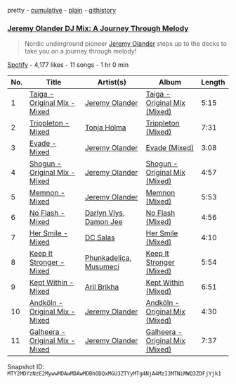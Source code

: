 pretty - [cumulative](/playlists/cumulative/37i9dQZF1DWY8Ji0aOP06u.md) - [plain](/playlists/plain/37i9dQZF1DWY8Ji0aOP06u) - [githistory](https://github.githistory.xyz/mackorone/spotify-playlist-archive/blob/main/playlists/plain/37i9dQZF1DWY8Ji0aOP06u)

### [Jeremy Olander DJ Mix: A Journey Through Melody](https://open.spotify.com/playlist/37i9dQZF1DWY8Ji0aOP06u)

> Nordic underground pioneer <a href="spotify:artist:5vdjF79d5d2m12FOkJhxHB">Jeremy Olander</a> steps up to the decks to take you on a journey through melody!

[Spotify](https://open.spotify.com/user/spotify) - 4,177 likes - 11 songs - 1 hr 0 min

| No. | Title | Artist(s) | Album | Length |
|---|---|---|---|---|
| 1 | [Taiga \- Original Mix \- Mixed](https://open.spotify.com/track/4iL1kMD1OeAe9hnk9KqRPe) | [Jeremy Olander](https://open.spotify.com/artist/5vdjF79d5d2m12FOkJhxHB) | [Taiga \- Original Mix \(Mixed\)](https://open.spotify.com/album/0oBwS1S19gSwPvMjxV3fe7) | 5:15 |
| 2 | [Trippleton \- Mixed](https://open.spotify.com/track/6WQSFrNNy1iUDsSZVBQqN0) | [Tonja Holma](https://open.spotify.com/artist/2B5IDYT9orkVYoyh8Qdawz) | [Trippleton \(Mixed\)](https://open.spotify.com/album/5dtYKsNmhfNp78lVvvvOql) | 7:31 |
| 3 | [Evade \- Mixed](https://open.spotify.com/track/6NnVYLFIJQOS65TwOQCo4S) | [Jeremy Olander](https://open.spotify.com/artist/5vdjF79d5d2m12FOkJhxHB) | [Evade \(Mixed\)](https://open.spotify.com/album/68kRVSlTieGk4vG73w5WmW) | 3:08 |
| 4 | [Shogun \- Original Mix \- Mixed](https://open.spotify.com/track/0xZLq29O5zYM7jmDi6vIIj) | [Jeremy Olander](https://open.spotify.com/artist/5vdjF79d5d2m12FOkJhxHB) | [Shogun \- Original Mix \(Mixed\)](https://open.spotify.com/album/6uQWwfQtbKjAPxYieNkeOg) | 4:57 |
| 5 | [Memnon \- Mixed](https://open.spotify.com/track/53QVvXeipN0NrUoS0d3TaJ) | [Jeremy Olander](https://open.spotify.com/artist/5vdjF79d5d2m12FOkJhxHB) | [Memnon \(Mixed\)](https://open.spotify.com/album/2EAGSNAqqmTiMnBqtbYwv3) | 5:53 |
| 6 | [No Flash \- Mixed](https://open.spotify.com/track/0FrrQjD2hUknDdjX7MSWYF) | [Darlyn Vlys](https://open.spotify.com/artist/0dpGnP2FznqTc0Ql0E8t2P), [Damon Jee](https://open.spotify.com/artist/0nyA3iBk3cFZvBsQalv78d) | [No Flash \(Mixed\)](https://open.spotify.com/album/1ZwOauAaFMtRUeruCuxN50) | 4:56 |
| 7 | [Her Smile \- Mixed](https://open.spotify.com/track/4KQlhU5Afo6WIvoXYNdSSz) | [DC Salas](https://open.spotify.com/artist/5Je9stfFSgHo3TZgyOPsUw) | [Her Smile \(Mixed\)](https://open.spotify.com/album/0TqIQ6z3EQzNUmcfptFz6o) | 4:10 |
| 8 | [Keep It Stronger \- Mixed](https://open.spotify.com/track/4ab8DIbc23Bu26uyU0aBT3) | [Phunkadelica](https://open.spotify.com/artist/33cby3EjCXw067xjlgOzBj), [Musumeci](https://open.spotify.com/artist/5AezOTggHnFTiQ5AiowFBf) | [Keep It Stronger \(Mixed\)](https://open.spotify.com/album/5JFOjmcflZ1qszwMgDVgbT) | 5:54 |
| 9 | [Kept Within \- Mixed](https://open.spotify.com/track/60JTNLaijhiyfJLUDyNu83) | [Aril Brikha](https://open.spotify.com/artist/3zWrv3ns5knPAVMR30hxxO) | [Kept Within \(Mixed\)](https://open.spotify.com/album/6v6XSeEG4Djp6uYKtiXljh) | 6:51 |
| 10 | [Andköln \- Original Mix \- Mixed](https://open.spotify.com/track/52SONwk3rrUAQC8B74FQS0) | [Jeremy Olander](https://open.spotify.com/artist/5vdjF79d5d2m12FOkJhxHB) | [Andköln \- Original Mix \(Mixed\)](https://open.spotify.com/album/672cMFYGF0j0ldrgNdnJxM) | 4:30 |
| 11 | [Galheera \- Original Mix \- Mixed](https://open.spotify.com/track/7vQvXCt2ODMa18lNekf6G7) | [Jeremy Olander](https://open.spotify.com/artist/5vdjF79d5d2m12FOkJhxHB) | [Galheera \- Original Mix \(Mixed\)](https://open.spotify.com/album/4U3ZXofukd4sR17WNI6HeI) | 7:37 |

Snapshot ID: `MTY2MDYzNzE2MywwMDAwMDAwMDBhODQxMGU3ZTYyMTg4NjA4MzI3MTNiMWQ3ZDFjYjk1`
